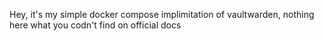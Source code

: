 Hey, it's my simple docker compose implimitation of vaultwarden, nothing here what you codn't find on official docs
